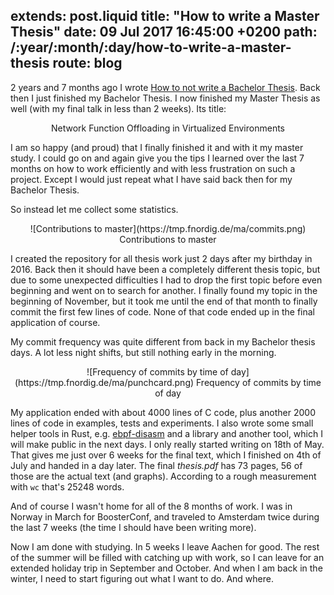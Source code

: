 extends: post.liquid
title: "How to write a Master Thesis"
date: 09 Jul 2017 16:45:00 +0200
path: /:year/:month/:day/how-to-write-a-master-thesis
route: blog
---

2 years and 7 months ago I wrote [How to not write a Bachelor Thesis][bathesis].
Back then I just finished my Bachelor Thesis.
I now finished my Master Thesis as well (with my final talk in less than 2 weeks).
Its title:

<center>
Network Function Offloading in Virtualized Environments
</center>

I am so happy (and proud) that I finally finished it and with it my master study.
I could go on and again give you the tips I learned over the last 7 months on how to work efficiently and with less frustration on such a project.
Except I would just repeat what I have said back then for my Bachelor Thesis.

So instead let me collect some statistics.

<center>
![Contributions to master](https://tmp.fnordig.de/ma/commits.png)
Contributions to master
</center>

I created the repository for all thesis work just 2 days after my birthday in 2016.
Back then it should have been a completely different thesis topic, but due to some unexpected difficulties I had to drop the first topic before even beginning and went on to search for another.
I finally found my topic in the beginning of November, but it took me until the end of that month to finally commit the first few lines of code.
None of that code ended up in the final application of course.

My commit frequency was quite different from back in my Bachelor thesis days.
A lot less night shifts, but still nothing early in the morning.

<center>
![Frequency of commits by time of day](https://tmp.fnordig.de/ma/punchcard.png)
Frequency of commits by time of day
</center>

My application ended with about 4000 lines of C code, plus another 2000 lines of code in examples, tests and experiments.
I also wrote some small helper tools in Rust, e.g. [ebpf-disasm](https://github.com/badboy/ebpf-disasm/) and a library and another tool, which I will make public in the next days.
I only really started writing on 18th of May. That gives me just over 6 weeks for the final text, which I finished on 4th of July and handed in a day later.
The final _thesis.pdf_ has 73 pages, 56 of those are the actual text (and graphs).
According to a rough measurement with `wc` that's 25248 words.

And of course I wasn't home for all of the 8 months of work.
I was in Norway in March for BoosterConf, and traveled to Amsterdam twice during the last 7 weeks (the time I should have been writing more).

Now I am done with studying. In 5 weeks I leave Aachen for good.
The rest of the summer will be filled with catching up with work, so I can leave for an extended holiday trip in September and October.
And when I am back in the winter, I need to start figuring out what I want to do. And where.

[bathesis]: /2014/11/15/how-to-not-write-a-bachelor-thesis/
